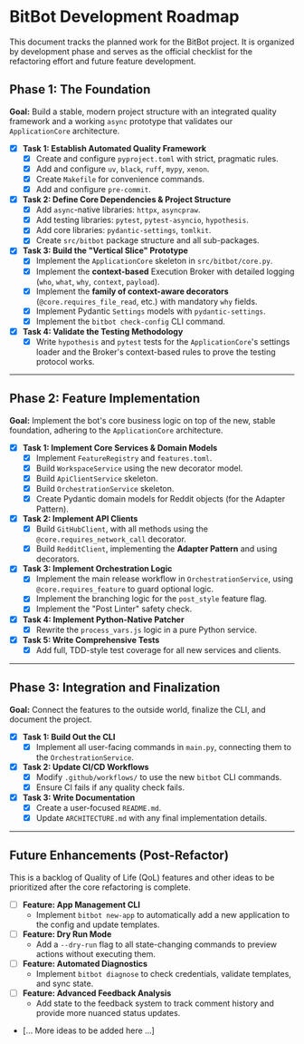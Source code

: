 # BitBot Development Roadmap

This document tracks the planned work for the BitBot project. It is organized by development phase and serves as the official checklist for the refactoring effort and future feature development.

## Phase 1: The Foundation

**Goal:** Build a stable, modern project structure with an integrated quality framework and a working `async` prototype that validates our `ApplicationCore` architecture.

*   [x] **Task 1: Establish Automated Quality Framework**
    *   [x] Create and configure `pyproject.toml` with strict, pragmatic rules.
    *   [x] Add and configure `uv`, `black`, `ruff`, `mypy`, `xenon`.
    *   [x] Create `Makefile` for convenience commands.
    *   [x] Add and configure `pre-commit`.
*   [x] **Task 2: Define Core Dependencies & Project Structure**
    *   [x] Add `async`-native libraries: `httpx`, `asyncpraw`.
    *   [x] Add testing libraries: `pytest`, `pytest-asyncio`, `hypothesis`.
    *   [x] Add core libraries: `pydantic-settings`, `tomlkit`.
    *   [x] Create `src/bitbot` package structure and all sub-packages.
*   [x] **Task 3: Build the "Vertical Slice" Prototype**
    *   [x] Implement the `ApplicationCore` skeleton in `src/bitbot/core.py`.
    *   [x] Implement the **context-based** Execution Broker with detailed logging (`who`, `what`, `why`, `context`, `payload`).
    *   [x] Implement the **family of context-aware decorators** (`@core.requires_file_read`, etc.) with mandatory `why` fields.
    *   [x] Implement Pydantic `Settings` models with `pydantic-settings`.
    *   [x] Implement the `bitbot check-config` CLI command.
*   [x] **Task 4: Validate the Testing Methodology**
    *   [x] Write `hypothesis` and `pytest` tests for the `ApplicationCore`'s settings loader and the Broker's context-based rules to prove the testing protocol works.

---

## Phase 2: Feature Implementation

**Goal:** Implement the bot's core business logic on top of the new, stable foundation, adhering to the `ApplicationCore` architecture.

*   [x] **Task 1: Implement Core Services & Domain Models**
    *   [x] Implement `FeatureRegistry` and `features.toml`.
    *   [x] Build `WorkspaceService` using the new decorator model.
    *   [x] Build `ApiClientService` skeleton.
    *   [x] Build `OrchestrationService` skeleton.
    *   [x] Create Pydantic domain models for Reddit objects (for the Adapter Pattern).
*   [x] **Task 2: Implement API Clients**
    *   [x] Build `GitHubClient`, with all methods using the `@core.requires_network_call` decorator.
    *   [x] Build `RedditClient`, implementing the **Adapter Pattern** and using decorators.
*   [x] **Task 3: Implement Orchestration Logic**
    *   [x] Implement the main release workflow in `OrchestrationService`, using `@core.requires_feature` to guard optional logic.
    *   [x] Implement the branching logic for the `post_style` feature flag.
    *   [x] Implement the "Post Linter" safety check.
*   [x] **Task 4: Implement Python-Native Patcher**
    *   [x] Rewrite the `process_vars.js` logic in a pure Python service.
*   [x] **Task 5: Write Comprehensive Tests**
    *   [x] Add full, TDD-style test coverage for all new services and clients.

---

## Phase 3: Integration and Finalization

**Goal:** Connect the features to the outside world, finalize the CLI, and document the project.

*   [x] **Task 1: Build Out the CLI**
    *   [x] Implement all user-facing commands in `main.py`, connecting them to the `OrchestrationService`.
*   [x] **Task 2: Update CI/CD Workflows**
    *   [x] Modify `.github/workflows/` to use the new `bitbot` CLI commands.
    *   [x] Ensure CI fails if any quality check fails.
*   [x] **Task 3: Write Documentation**
    *   [x] Create a user-focused `README.md`.
    *   [x] Update `ARCHITECTURE.md` with any final implementation details.

---

## Future Enhancements (Post-Refactor)

This is a backlog of Quality of Life (QoL) features and other ideas to be prioritized after the core refactoring is complete.

*   [ ] **Feature: App Management CLI**
    *   Implement `bitbot new-app` to automatically add a new application to the config and update templates.
*   [ ] **Feature: Dry Run Mode**
    *   Add a `--dry-run` flag to all state-changing commands to preview actions without executing them.
*   [ ] **Feature: Automated Diagnostics**
    *   Implement `bitbot diagnose` to check credentials, validate templates, and sync state.
*   [ ] **Feature: Advanced Feedback Analysis**
    *   Add state to the feedback system to track comment history and provide more nuanced status updates.
*   [... More ideas to be added here ...]